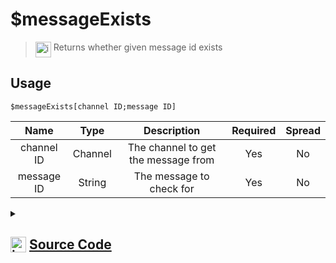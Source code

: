 # $messageExists
> <img align="top" src="https://upload.wikimedia.org/wikipedia/commons/thumb/e/e4/Infobox_info_icon.svg/160px-Infobox_info_icon.svg.png?20150409153300" alt="image" width="25" height="auto"> Returns whether given message id exists
## Usage
```
$messageExists[channel ID;message ID]
```
| Name | Type | Description | Required | Spread
| :---: | :---: | :---: | :---: | :---: |
channel ID | Channel | The channel to get the message from | Yes | No
message ID | String | The message to check for | Yes | No
<details>
<summary>
    
## <img align="top" src="https://cdn4.iconfinder.com/data/icons/iconsimple-logotypes/512/github-512.png" alt="image" width="25" height="auto">  [Source Code](https://github.com/tryforge/ForgeScript-V2/blob/main/src/native/messageExists.ts)
    
</summary>
    
```ts
import { BaseChannel, TextChannel } from "discord.js"
import { ArgType, CompiledFunction, NativeFunction, Return } from "../structures"
import noop from "../functions/noop"

export default new NativeFunction({
    name: "$messageExists",
    version: "1.0.5",
    description: "Returns whether given message id exists",
    unwrap: true,
    brackets: true,
    args: [
        {
            name: "channel ID",
            rest: false,
            required: true,
            description: "The channel to get the message from",
            type: ArgType.Channel,
            check: (i: BaseChannel) => i.isTextBased(),
        },
        {
            name: "message ID",
            description: "The message to check for",
            rest: false,
            type: ArgType.String,
            required: true,
        },
    ],
    async execute(_, [ch, id]) {
        return this.success(
            CompiledFunction.IdRegex.test(id) && !!(await (ch as TextChannel).messages.fetch(id).catch(noop))
        )
    },
})

```
    
</details>